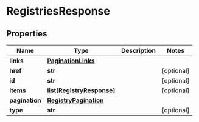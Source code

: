 # RegistriesResponse

## Properties
| Name | Type | Description | Notes |
| ------------ | ------------- | ------------- | ------------- |
| **links** | [**PaginationLinks**](PaginationLinks.md) |  |  |
| **href** | **str** |  | [optional]  |
| **id** | **str** |  | [optional]  |
| **items** | [**list[RegistryResponse]**](RegistryResponse.md) |  | [optional]  |
| **pagination** | [**RegistryPagination**](RegistryPagination.md) |  |  |
| **type** | **str** |  | [optional]  |



